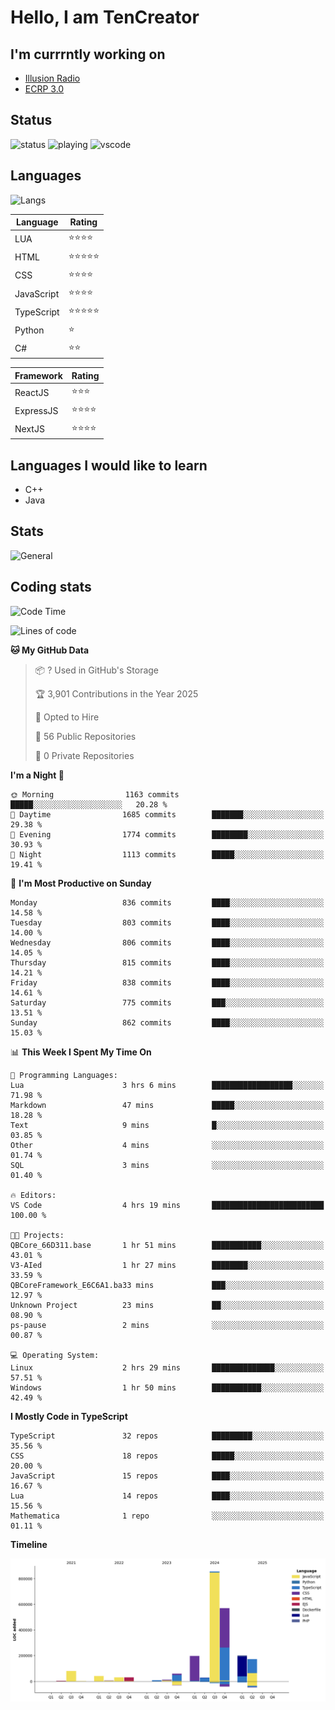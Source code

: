 # Hello, I am TenCreator

## I'm currrntly working on
- [Illusion Radio](https://illusionradio.co.uk/)
- [ECRP 3.0](http://github.com/Emerald-Coast-Roleplay/)

## Status
![status](https://api.statusbadges.me/badge/status/518334475038359555?simple=true&style=for-the-badge)
![playing](https://api.statusbadges.me/badge/playing/518334475038359555?style=for-the-badge)
![vscode](https://api.statusbadges.me/badge/vscode/518334475038359555?style=for-the-badge)

## Languages
![Langs](https://github-readme-stats.vercel.app/api/top-langs/?username=tencreator&layout=compact&theme=radical)


|Language|Rating|
|--------|------|
|LUA|⭐️⭐️⭐️⭐️|
|HTML|⭐️⭐️⭐️⭐️⭐️|
|CSS|⭐️⭐️⭐️⭐️|
|JavaScript|⭐️⭐️⭐️⭐️|
|TypeScript|⭐️⭐️⭐️⭐️⭐️|
|Python|⭐️|
|C#|⭐️⭐️ |

|Framework|Rating|
|--------|------|
|ReactJS|⭐️⭐️⭐|
|ExpressJS|⭐️⭐️⭐️⭐️|
|NextJS|⭐️⭐️⭐⭐️|

## Languages I would like to learn
- C++
- Java

## Stats
![General](https://github-readme-stats.vercel.app/api?username=tencreator&show_icons=true&theme=radical)

## Coding stats

<!--START_SECTION:waka-->
![Code Time](http://img.shields.io/badge/Code%20Time-629%20hrs%2027%20mins-blue)

![Lines of code](https://img.shields.io/badge/From%20Hello%20World%20I%27ve%20Written-2.3%20million%20lines%20of%20code-blue)

**🐱 My GitHub Data** 

> 📦 ? Used in GitHub's Storage 
 > 
> 🏆 3,901 Contributions in the Year 2025
 > 
> 💼 Opted to Hire
 > 
> 📜 56 Public Repositories 
 > 
> 🔑 0 Private Repositories 
 > 
**I'm a Night 🦉** 

```text
🌞 Morning                1163 commits        █████░░░░░░░░░░░░░░░░░░░░   20.28 % 
🌆 Daytime                1685 commits        ███████░░░░░░░░░░░░░░░░░░   29.38 % 
🌃 Evening                1774 commits        ████████░░░░░░░░░░░░░░░░░   30.93 % 
🌙 Night                  1113 commits        █████░░░░░░░░░░░░░░░░░░░░   19.41 % 
```
📅 **I'm Most Productive on Sunday** 

```text
Monday                   836 commits         ████░░░░░░░░░░░░░░░░░░░░░   14.58 % 
Tuesday                  803 commits         ████░░░░░░░░░░░░░░░░░░░░░   14.00 % 
Wednesday                806 commits         ████░░░░░░░░░░░░░░░░░░░░░   14.05 % 
Thursday                 815 commits         ████░░░░░░░░░░░░░░░░░░░░░   14.21 % 
Friday                   838 commits         ████░░░░░░░░░░░░░░░░░░░░░   14.61 % 
Saturday                 775 commits         ███░░░░░░░░░░░░░░░░░░░░░░   13.51 % 
Sunday                   862 commits         ████░░░░░░░░░░░░░░░░░░░░░   15.03 % 
```


📊 **This Week I Spent My Time On** 

```text
💬 Programming Languages: 
Lua                      3 hrs 6 mins        ██████████████████░░░░░░░   71.98 % 
Markdown                 47 mins             █████░░░░░░░░░░░░░░░░░░░░   18.28 % 
Text                     9 mins              █░░░░░░░░░░░░░░░░░░░░░░░░   03.85 % 
Other                    4 mins              ░░░░░░░░░░░░░░░░░░░░░░░░░   01.74 % 
SQL                      3 mins              ░░░░░░░░░░░░░░░░░░░░░░░░░   01.40 % 

🔥 Editors: 
VS Code                  4 hrs 19 mins       █████████████████████████   100.00 % 

🐱‍💻 Projects: 
QBCore_66D311.base       1 hr 51 mins        ███████████░░░░░░░░░░░░░░   43.01 % 
V3-AIed                  1 hr 27 mins        ████████░░░░░░░░░░░░░░░░░   33.59 % 
QBCoreFramework_E6C6A1.ba33 mins             ███░░░░░░░░░░░░░░░░░░░░░░   12.97 % 
Unknown Project          23 mins             ██░░░░░░░░░░░░░░░░░░░░░░░   08.90 % 
ps-pause                 2 mins              ░░░░░░░░░░░░░░░░░░░░░░░░░   00.87 % 

💻 Operating System: 
Linux                    2 hrs 29 mins       ██████████████░░░░░░░░░░░   57.51 % 
Windows                  1 hr 50 mins        ███████████░░░░░░░░░░░░░░   42.49 % 
```

**I Mostly Code in TypeScript** 

```text
TypeScript               32 repos            █████████░░░░░░░░░░░░░░░░   35.56 % 
CSS                      18 repos            █████░░░░░░░░░░░░░░░░░░░░   20.00 % 
JavaScript               15 repos            ████░░░░░░░░░░░░░░░░░░░░░   16.67 % 
Lua                      14 repos            ████░░░░░░░░░░░░░░░░░░░░░   15.56 % 
Mathematica              1 repo              ░░░░░░░░░░░░░░░░░░░░░░░░░   01.11 % 
```



**Timeline**

![Lines of Code chart](https://raw.githubusercontent.com/tencreator/tencreator/main/assets/bar_graph.png)


<!--END_SECTION:waka-->
